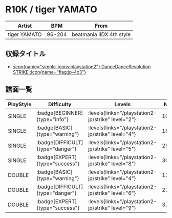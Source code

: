 # R10K / tiger YAMATO

|Artist|BPM|From|
|------|---|----|
|tiger YAMATO|96-204|beatmania IIDX 4th style|

## 収録タイトル

- [:icon{name="simple-icons:playstation2"} DanceDanceRevolution STRIKE :icon{name="flag:jp-4x3"}](/playstation2-jp/strike)

## 譜面一覧

|PlayStyle|Difficulty|Levels|Notes|Movie|
|---------|----------|------|-----|-----|
|SINGLE| :badge[BEGINNER]{type="info"}| :levels{links="/playstation2-jp/strike" level="2"}|104/4||
|SINGLE| :badge[BASIC]{type="warning"}| :levels{links="/playstation2-jp/strike" level="4"}|180/11||
|SINGLE| :badge[DIFFICULT]{type="danger"}| :levels{links="/playstation2-jp/strike" level="5"}|250/27||
|SINGLE| :badge[EXPERT]{type="success"}| :levels{links="/playstation2-jp/strike" level="8"}|309/34||
|DOUBLE| :badge[BASIC]{type="warning"}| :levels{links="/playstation2-jp/strike" level="4"}|138/4||
|DOUBLE| :badge[DIFFICULT]{type="danger"}| :levels{links="/playstation2-jp/strike" level="6"}|274/8||
|DOUBLE| :badge[EXPERT]{type="success"}| :levels{links="/playstation2-jp/strike" level="9"}|371/17||
